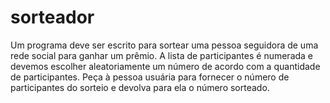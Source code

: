 # sorteador
Um programa deve ser escrito para sortear uma pessoa seguidora de uma rede social para ganhar um prêmio. A lista de participantes é numerada e devemos escolher aleatoriamente um número de acordo com a quantidade de participantes.  Peça à pessoa usuária para fornecer o número de participantes do sorteio e devolva para ela o número sorteado.
